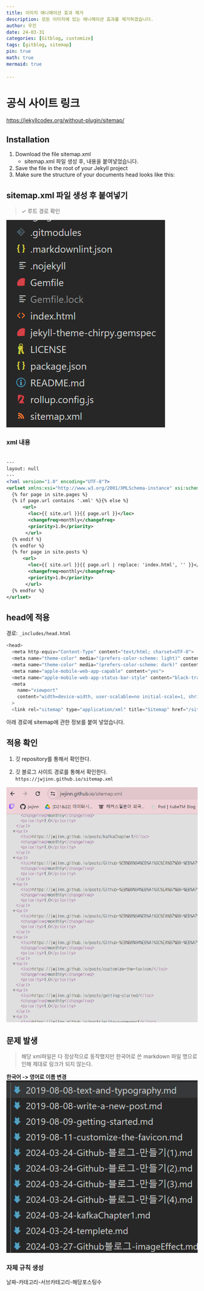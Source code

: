 ```yaml
---
title: 이미지 애니메이션 효과 제거
description: 모든 이미지에 있는 애니메이션 효과를 제거하겠습니다.
author: 우진
date: 24-03-31
categories: [Gitblog, customize]
tags: [gitblog, sitemap]
pin: true
math: true
mermaid: true

---
```


# 공식 사이트 링크
https://jekyllcodex.org/without-plugin/sitemap/

## Installation

1. Download the file sitemap.xml
    - sitemap.xml 파일 생성 후, 내용을 붙여넣었습니다.
2. Save the file in the root of your Jekyll project
3. Make sure the structure of your documents head looks like this:

## sitemap.xml 파일 생성 후 붙여넣기
>  ✓ 루트 경로 확인

![](2024-03-31-12-38-20.png)

### xml 내용

```xml

---
layout: null
---
<?xml version="1.0" encoding="UTF-8"?>
<urlset xmlns:xsi="http://www.w3.org/2001/XMLSchema-instance" xsi:schemaLocation="http://www.sitemaps.org/schemas/sitemap/0.9 http://www.sitemaps.org/schemas/sitemap/0.9/sitemap.xsd" xmlns="http://www.sitemaps.org/schemas/sitemap/0.9">
  {% for page in site.pages %}
  {% if page.url contains '.xml' %}{% else %}
      <url>
        <loc>{{ site.url }}{{ page.url }}</loc>
        <changefreq>monthly</changefreq>
        <priority>1.0</priority>
       </url>
  {% endif %}
  {% endfor %}
  {% for page in site.posts %}
      <url>
        <loc>{{ site.url }}{{ page.url | replace: 'index.html', '' }}</loc>
        <changefreq>monthly</changefreq>
        <priority>1.0</priority>
       </url>
  {% endfor %}
</urlset>

```

## head에 적용
경로: `_includes/head.html`

```javascript
<head>
  <meta http-equiv="Content-Type" content="text/html; charset=UTF-8">
  <meta name="theme-color" media="(prefers-color-scheme: light)" content="#f7f7f7">
  <meta name="theme-color" media="(prefers-color-scheme: dark)" content="#1b1b1e">
  <meta name="apple-mobile-web-app-capable" content="yes">
  <meta name="apple-mobile-web-app-status-bar-style" content="black-translucent">
  <meta
    name="viewport"
    content="width=device-width, user-scalable=no initial-scale=1, shrink-to-fit=no, viewport-fit=cover"
  >
  <link rel="sitemap" type="application/xml" title="Sitemap" href="/sitemap.xml" />

```
아래 경로에 sitemap에 관한 정보를 붙여 넣었습니다.

## 적용 확인

1. 깃 repository를 통해서 확인한다.

2. 깃 블로그 사이트 경로를 통해서 확인한다.
`https://jwjinn.github.io/sitemap.xml`

![](2024-03-31-12-49-56.png)

## 문제 발생
>해당 xml파일은 다 정상적으로 동작했지만 한국어로 쓴 markdown 파일 명으로 인해 제대로 링크가 되지 않는다.

**한국어 -> 영어로 이름 변경**
![](2024-03-31-12-51-57.png)

### 자체 규칙 생성
날짜-카테고리-서브카테고리-해당포스팅수

